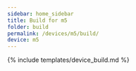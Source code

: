 ```yaml
---
sidebar: home_sidebar
title: Build for m5
folder: build
permalink: /devices/m5/build/
device: m5
---
```

{% include templates/device_build.md %}
